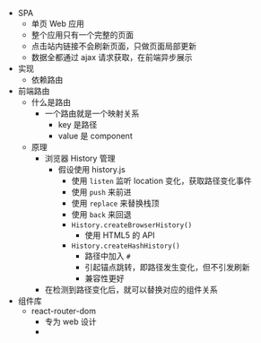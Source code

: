 - SPA
	- 单页 Web 应用
	- 整个应用只有一个完整的页面
	- 点击站内链接不会刷新页面，只做页面局部更新
	- 数据全都通过 ajax 请求获取，在前端异步展示
- 实现
	- 依赖路由
- 前端路由
	- 什么是路由
		- 一个路由就是一个映射关系
			- key 是路径
			- value 是 component
	- 原理
		- 浏览器 History 管理
			- 假设使用 history.js
				- 使用 `listen` 监听 location 变化，获取路径变化事件
				- 使用 `push` 来前进
				- 使用 `replace` 来替换栈顶
				- 使用 `back` 来回退
				- `History.createBrowserHistory()`
					- 使用 HTML5 的 API
				- `History.createHashHistory()`
					- 路径中加入 `#`
					- 引起锚点跳转，即路径发生变化，但不引发刷新
					- 兼容性更好
		- 在检测到路径变化后，就可以替换对应的组件关系
- 组件库
	- react-router-dom
		- 专为 web 设计
		-